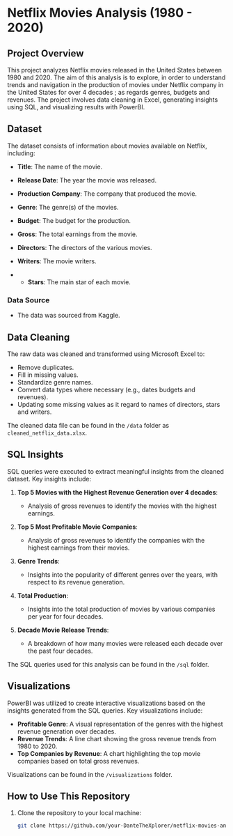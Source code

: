 # Netflix Movies Analysis (1980 - 2020)

## Project Overview
This project analyzes Netflix movies released in the United States between 1980 and 2020. The aim  of this analysis is to explore, in order to understand trends and navigation in the production of movies under Netflix company in the United States for over 4 decades ; as regards genres, budgets and revenues. The project involves data cleaning in Excel, generating insights using SQL, and visualizing results with PowerBI.

## Dataset
The dataset consists of information about movies available on Netflix, including:
- **Title**: The name of the movie.
- **Release Date**: The year the movie was released.
- **Production Company**: The company that produced the movie.
- **Genre**: The genre(s) of the movies.

- **Budget**: The budget for the  production. 

- **Gross**: The total earnings from the movie.
- **Directors**: The directors of the various movies. 
- **Writers**: The movie writers. 
- - **Stars**: The main star of each movie. 
    
### Data Source
- The data was sourced from Kaggle. 
## Data Cleaning
The raw data was cleaned and transformed using Microsoft Excel to:
- Remove duplicates.
- Fill in missing values.
- Standardize genre names.
- Convert data types where necessary (e.g., dates budgets and revenues).
- Updating some missing values as it regard to names of directors, stars and writers.

The cleaned data file can be found in the `/data` folder as `cleaned_netflix_data.xlsx`.

## SQL Insights
SQL queries were executed to extract meaningful insights from the cleaned dataset. Key insights include:

1. **Top 5 Movies with the Highest Revenue Generation over 4 decades**:
   - Analysis of gross revenues to identify the movies with the highest earnings. 

2. **Top 5 Most Profitable Movie Companies**:
   - Analysis of gross revenues to identify the companies with the highest earnings from their movies.

3. **Genre Trends**:
   - Insights into the popularity of different genres over the years, with respect to its revenue generation. 

4. **Total Production**:
   - Insights into the total production of movies by various companies per year for four decades. 

5. **Decade Movie Release Trends**:
   - A breakdown of how many movies were released each decade over the past four decades.

The SQL queries used for this analysis can be found in the `/sql` folder.

## Visualizations
PowerBI was utilized to create interactive visualizations based on the insights generated from the SQL queries. Key visualizations include:

- **Profitable Genre**: A visual representation of the genres with the highest revenue generation over decades.
- **Revenue Trends**: A line chart showing the gross revenue trends from 1980 to 2020.
- **Top Companies by Revenue**: A chart highlighting the top movie companies based on total gross revenues.

Visualizations can be found in the `/visualizations` folder.

## How to Use This Repository
1. Clone the repository to your local machine:
   ```bash
   git clone https://github.com/your-DanteTheXplorer/netflix-movies-analysis.git
